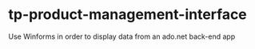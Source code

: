 # tp-product-management-interface
Use Winforms in order to display data from an ado.net back-end app
